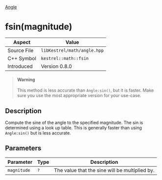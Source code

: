 [Angle](index)
# fsin(magnitude)
| Aspect | Value |
| --- | --- |
| Source File | `libKestrel/math/angle.hpp` |
| C++ Symbol | `kestrel::math::fsin` |
| Introduced | Version 0.8.0 |
> #### Warning
> This method is less accurate than `Angle:sin()`, but it is faster. Make sure you use the
most appropriate version for your use-case.
## Description
Compute the sine of the angle to the specified magnitude. The sin is determined using a look up table.
This is generally faster than using `Angle:sin()` but is less accurate.
## Parameters
| Parameter | Type | Description |
| --- | --- | --- |
| `magnitude` | `?` | The value that the sine will be multiplied by. |
